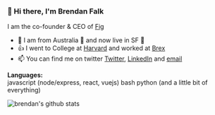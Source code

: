 ### 👋 Hi there, I'm Brendan Falk

I am the co-founder & CEO of [Fig](https://withfig.com?ref=github_brendan_profile_page)


- 📍 I am from Australia 🦘 and now live in SF 🌉
- 👍 I went to College at [Harvard](harvard.edu) and worked at [Brex](brex.com)
- 📫 You can find me on twitter [Twitter](https://twitter.com/brendanfalk), [LinkedIn](https://www.linkedin.com/in/brendanfalk) and [email](mailto:brendan@withfig.com)

**Languages:**  
javascript (node/express, react, vuejs) bash python (and a little bit of everything)

![brendan's github stats](https://github-readme-stats.vercel.app/api?username=falky97&show_icons=true&hide=[%22issues%22])
